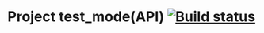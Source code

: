 # Project test_mode(API)   [![Build status](https://ci.appveyor.com/api/projects/status/1g86t2flvh5egqq6/branch/master?svg=true)](https://ci.appveyor.com/project/OlgaLetkova/test-mode/branch/master)